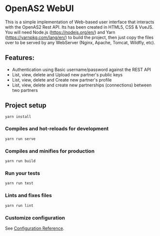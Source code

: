 # OpenAS2 WebUI
This is a simple implementation of Web-based user interface that interacts with the OpenAS2 Rest API. Its has been created in  HTML5, CSS & VueJS.  You will need Node.js (https://nodejs.org/en/) and Yarn (https://yarnpkg.com/lang/en/) to build the project, then just copy the files over to be served by any WebServer (Nginx, Apache, Tomcat, Wildfly, etc).

## Features:
  - Authentication using Basic username/password against the REST API
  - List, view, delete and Upload new partner's public keys
  - List, view, delete and Create new partner's profile
  - List, view, delete and create new partnerships (connections) between two partners

## Project setup
```
yarn install
```

### Compiles and hot-reloads for development
```
yarn run serve
```

### Compiles and minifies for production
```
yarn run build
```

### Run your tests
```
yarn run test
```

### Lints and fixes files
```
yarn run lint
```

### Customize configuration
See [Configuration Reference](https://cli.vuejs.org/config/).
